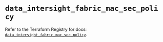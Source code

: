# `data_intersight_fabric_mac_sec_policy`

Refer to the Terraform Registry for docs: [`data_intersight_fabric_mac_sec_policy`](https://registry.terraform.io/providers/ciscodevnet/intersight/1.0.71/docs/data-sources/fabric_mac_sec_policy).
